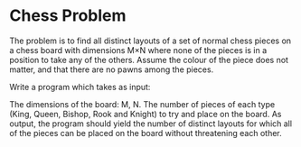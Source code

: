 # Chess Problem

The problem is to find all distinct layouts of a set of normal chess pieces on a chess board with dimensions M×N where none of the pieces is in a position to take any of the others. Assume the colour of the piece does not matter, and that there are no pawns among the pieces.

Write a program which takes as input:

The dimensions of the board: M, N.
The number of pieces of each type (King, Queen, Bishop, Rook and Knight) to try and place on the board.
As output, the program should yield the number of distinct layouts for which all of the pieces can be placed on the board without threatening each other.
